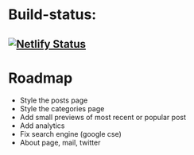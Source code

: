 # Build-status:
[![Netlify Status](https://api.netlify.com/api/v1/badges/934f0bf7-7afb-46e6-af37-faa5d5243938/deploy-status)](https://app.netlify.com/sites/clever-almeida-952f55/deploys)
---
# Roadmap

* Style the posts page
* Style the categories page
* Add small previews of most recent or popular post
* Add analytics
* Fix search engine (google cse)
* About page, mail, twitter
